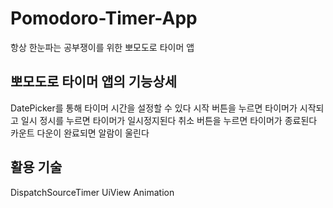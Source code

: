 # Pomodoro-Timer-App
항상 한눈파는 공부쟁이를 위한 뽀모도로 타이머 앱

## 뽀모도로 타이머 앱의 기능상세
DatePicker를 통해 타이머 시간을 설정할 수 있다
시작 버튼을 누르면 타이머가 시작되고 일시 정시를 누르면 타이머가 일시정지된다
취소 버튼을 누르면 타이머가 종료된다
카운트 다운이 완료되면 알람이 울린다

## 활용 기술
DispatchSourceTimer
UiView Animation
